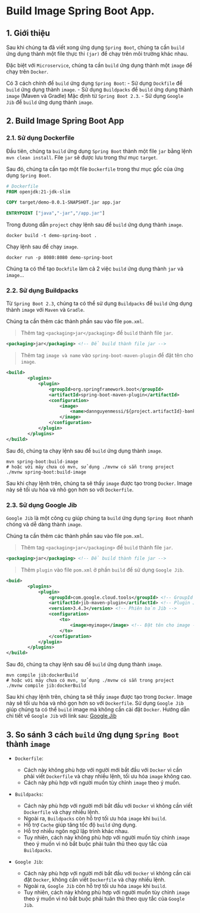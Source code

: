 # Build Image Spring Boot App.
## 1. Giới thiệu
Sau khi chúng ta đã viết xong ứng dụng `Spring Boot`, chúng ta cần `build` ứng dụng thành một file thực thi `(jar)` để chạy trên môi trường khác nhau.

Đặc biệt với `Microservice`, chúng ta cần `build` ứng dụng thành một `image` để chạy trên `Docker`.

Có 3 cách chính để `build` ứng dụng `Spring Boot`:
    - Sử dụng `Dockfile` để `build` ứng dụng thành `image`.
    - Sử dụng `Buildpacks` để `build` ứng dụng thành `image` (Maven và Gradle) Mặc định từ `Spring Boot 2.3`.
    - Sử dụng `Google Jib` để `build` ứng dụng thành `image`.

## 2. Build Image Spring Boot App
### 2.1. Sử dụng Dockerfile
Đầu tiên, chúng ta `build` ứng dụng `Spring Boot` thành một file `jar` bằng lệnh `mvn clean install`. File `jar` sẽ được lưu trong thư mục `target`.

Sau đó, chúng ta cần tạo một file `Dockerfile` trong thư mục gốc của ứng dụng `Spring Boot`.

```Dockerfile
# Dockerfile
FROM openjdk:21-jdk-slim

COPY target/demo-0.0.1-SNAPSHOT.jar app.jar

ENTRYPOINT ["java","-jar","/app.jar"]
```

Trong đưong dẫn `project` chạy lệnh sau để `build` ứng dụng thành `image`.

```shell
docker build -t demo-spring-boot .
```

Chạy lệnh sau để chạy `image`.

```shell
docker run -p 8080:8080 demo-spring-boot
```

Chúng ta có thể tạo `Dockfile` làm cả 2 việc `build` ứng dụng thành `jar` và `image`...

### 2.2. Sử dụng Buildpacks
Từ `Spring Boot 2.3`, chúng ta có thể sử dụng `Buildpacks` để `build` ứng dụng thành `image` với `Maven` và `Gradle`.

Chúng ta cần thêm các thành phần sau vào file `pom.xml`.

> Thêm tag `<packaging>jar</packaging>` để `build` thành file `jar`.
```xml
<packaging>jar</packaging> <!-- Để build thành file jar -->
```
> Thêm tag `image và name` vào `spring-boot-maven-plugin` để đặt tên cho `image`.
```xml
<build>
		<plugins>
			<plugin>
				<groupId>org.springframework.boot</groupId>
				<artifactId>spring-boot-maven-plugin</artifactId>
				<configuration>
					<image>
						<name>dannguyenmessi/${project.artifactId}-bank:v1</name>
					</image>
                </configuration>
            </plugin>
        </plugins>
</build>
```

Sau đó, chúng ta chạy lệnh sau để `build` ứng dụng thành `image`.

```shell
mvn spring-boot:build-image
# hoặc với máy chưa có mvn, sử dụng ./mvnw có sẵn trong project
./mvnw spring-boot:build-image
```
Sau khi chạy lệnh trên, chúng ta sẽ thấy `image` được tạo trong `Docker`. Image này sẽ tối ưu hóa và nhỏ gọn hơn so với `Dockerfile`.

### 2.3. Sử dụng Google Jib
`Google Jib` là một công cụ giúp chúng ta `build` ứng dụng `Spring Boot` nhanh chóng và dễ dàng thành `image`.

Chúng ta cần thêm các thành phần sau vào file `pom.xml`.

> Thêm tag `<packaging>jar</packaging>` để `build` thành file `jar`.
```xml
<packaging>jar</packaging> <!-- Để build thành file jar -->
```

> Thêm `plugin` vào file `pom.xml` ở phần `build` để sử dụng `Google Jib`.
```xml
<buid>
        <plugins>
            <plugin>
                <groupId>com.google.cloud.tools</groupId> <!-- GroupId của Jib -->
                <artifactId>jib-maven-plugin</artifactId> <!-- Plugin Jib -->
                <version>3.4.3</version> <!-- Phiên bản Jib -->
                <configuration>
                    <to>
                        <image>myimage</image> <!-- Đặt tên cho image -->
                    </to>
                </configuration>
            </plugin>
        </plugins>
</build>
```

Sau đó, chúng ta chạy lệnh sau để `build` ứng dụng thành `image`.

```shell
mvn compile jib:dockerBuild
# hoặc với máy chưa có mvn, sử dụng ./mvnw có sẵn trong project
./mvnw compile jib:dockerBuild
```

Sau khi chạy lệnh trên, chúng ta sẽ thấy `image` được tạo trong `Docker`. Image này sẽ tối ưu hóa và nhỏ gọn hơn so với `Dockerfile`. Sử dụng `Google Jib` giúp chúng ta có thể `build` image mà không cần cài đặt `Docker`. Hướng dẫn chi tiết về `Google Jib` với link sau: [Google Jib](https://github.com/GoogleContainerTools/jib)

## 3. So sánh 3 cách `build` ứng dụng `Spring Boot` thành `image`
- `Dockerfile`: 
    + Cách này không phù hợp với người mới bắt đầu với `Docker` vì cần phải viết `Dockerfile` và chạy nhiều lệnh, tối ưu hóa `image` không cao.
    + Cách này phù hợp với người muốn tùy chỉnh `image` theo ý muốn.
    
- `Buildpacks`: 
    + Cách này phù hợp với người mới bắt đầu với `Docker` vì không cần viết `Dockerfile` và chạy nhiều lệnh.
    + Ngoài ra, `Buildpacks` còn hỗ trợ tối ưu hóa `image` khi `build`.
    + Hỗ trợ `Cache` giúp tăng tốc độ `build` ứng dụng.
    + Hỗ trợ nhiều ngôn ngữ lập trình khác nhau.
    + Tuy nhiên, cách này không phù hợp với người muốn tùy chỉnh `image` theo ý muốn vì nó bắt buộc phải tuân thủ theo quy tắc của `Buildpacks`.

- `Google Jib`: 
    + Cách này phù hợp với người mới bắt đầu với `Docker` vì không cần cài đặt `Docker`, không cần viết `Dockerfile` và chạy nhiều lệnh.
    + Ngoài ra, `Google Jib` còn hỗ trợ tối ưu hóa `image` khi `build`.
    + Tuy nhiên, cách này không phù hợp với người muốn tùy chỉnh `image` theo ý muốn vì nó bắt buộc phải tuân thủ theo quy tắc của `Google Jib`.